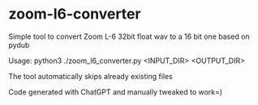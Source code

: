 # zoom-l6-converter

Simple tool to convert Zoom L-6 32bit float wav to a 16 bit one based on pydub

Usage:
python3 ./zoom_l6_converter.py <INPUT_DIR> <OUTPUT_DIR>

The tool automatically skips already existing files

Code generated with ChatGPT and manually tweaked to work=)
